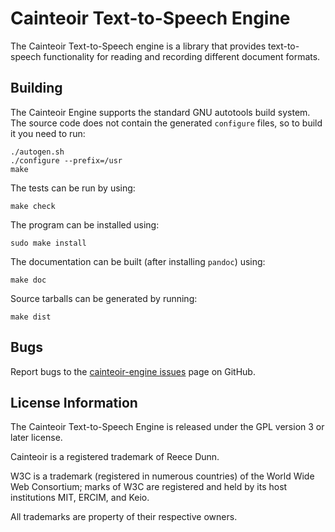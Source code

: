 Cainteoir Text-to-Speech Engine
===============================

The Cainteoir Text-to-Speech engine is a library that provides text-to-speech
functionality for reading and recording different document formats.

Building
--------

The Cainteoir Engine supports the standard GNU autotools build system. The
source code does not contain the generated `configure` files, so to build
it you need to run:

	./autogen.sh
	./configure --prefix=/usr
	make

The tests can be run by using:

	make check

The program can be installed using:

	sudo make install

The documentation can be built (after installing `pandoc`) using:

	make doc

Source tarballs can be generated by running:

	make dist

Bugs
----

Report bugs to the [cainteoir-engine issues](https://github.com/rhdunn/cainteoir-engine/issues)
page on GitHub.

License Information
-------------------

The Cainteoir Text-to-Speech Engine is released under the GPL version 3 or later license.

Cainteoir is a registered trademark of Reece Dunn.

W3C is a trademark (registered in numerous countries) of the World Wide Web Consortium; marks of W3C are registered and held by its host institutions MIT, ERCIM, and Keio.

All trademarks are property of their respective owners.

